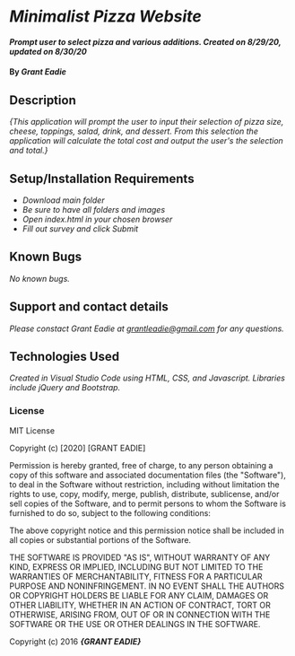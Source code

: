 

# _Minimalist Pizza Website_

#### _Prompt user to select pizza and various additions. Created on 8/29/20, updated on 8/30/20_

#### By _**Grant Eadie**_

## Description

_{This application will prompt the user to input their selection of pizza size, cheese, toppings, salad, drink, and dessert. From this selection the application will calculate the total cost and output the user's the selection and total.}_

## Setup/Installation Requirements

* _Download main folder_
* _Be sure to have all folders and images_
* _Open index.html in your chosen browser_
* _Fill out survey and click Submit_


## Known Bugs

_No known bugs._

## Support and contact details

_Please constact Grant Eadie at grantleadie@gmail.com for any questions._

## Technologies Used

_Created in Visual Studio Code using HTML, CSS, and Javascript. Libraries include jQuery and Bootstrap._

### License

MIT License

Copyright (c) [2020] [GRANT EADIE]

Permission is hereby granted, free of charge, to any person obtaining a copy
of this software and associated documentation files (the "Software"), to deal
in the Software without restriction, including without limitation the rights
to use, copy, modify, merge, publish, distribute, sublicense, and/or sell
copies of the Software, and to permit persons to whom the Software is
furnished to do so, subject to the following conditions:

The above copyright notice and this permission notice shall be included in all
copies or substantial portions of the Software.

THE SOFTWARE IS PROVIDED "AS IS", WITHOUT WARRANTY OF ANY KIND, EXPRESS OR
IMPLIED, INCLUDING BUT NOT LIMITED TO THE WARRANTIES OF MERCHANTABILITY,
FITNESS FOR A PARTICULAR PURPOSE AND NONINFRINGEMENT. IN NO EVENT SHALL THE
AUTHORS OR COPYRIGHT HOLDERS BE LIABLE FOR ANY CLAIM, DAMAGES OR OTHER
LIABILITY, WHETHER IN AN ACTION OF CONTRACT, TORT OR OTHERWISE, ARISING FROM,
OUT OF OR IN CONNECTION WITH THE SOFTWARE OR THE USE OR OTHER DEALINGS IN THE
SOFTWARE.

Copyright (c) 2016 **_{GRANT EADIE}_**
